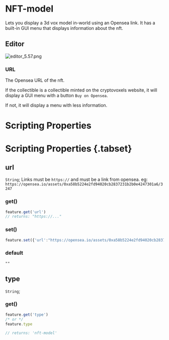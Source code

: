 # NFT-model

Lets you display a 3d vox model in-world using an Opensea link. It has a built-in GUI menu that displays information about the nft.


## Editor

![editor_5.57.png](https://wiki.cryptovoxels.com/features/[nft-model]editor_5.57.png)

### URL

The Opensea URL of the nft.

If the collectible is a collectible minted on the cryptovoxels website, it will display a GUI menu with a button `Buy on Opensea`.

If not, it will display a menu with less information.

# Scripting Properties
# Scripting Properties {.tabset}
## url
`String`; Links must be `https://` and must be a link from opensea.
eg: `https://opensea.io/assets/0xa58b5224e2fd94020cb2837231b2b0e4247301a6/3247`

### get()

```js
feature.get('url')
// returns: "https://..."
```

### set()

```js
feature.set({'url':"https://opensea.io/assets/0xa58b5224e2fd94020cb2837231b2b0e4247301a6/3247"})
```

### default

`""`

## type
`String`;

### get()

```js
feature.get('type')
/* or */
feature.type

// returns: 'nft-model'
```